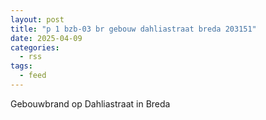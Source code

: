 ```yaml
---
layout: post
title: "p 1 bzb-03 br gebouw dahliastraat breda 203151"
date: 2025-04-09
categories: 
  - rss
tags: 
  - feed
---
```


Gebouwbrand op Dahliastraat in Breda
